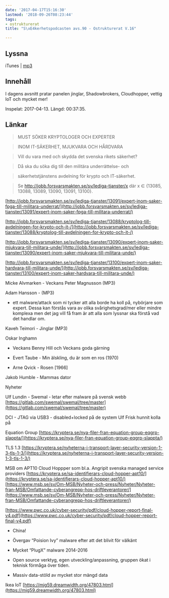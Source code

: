 ```yaml
---
date: '2017-04-17T15:16:30'
lastmod: '2018-09-26T08:23:44'
tags:
- ostrukturerat
title: "S\xE4kerhetspodcasten avs.90 - Ostrukturerat V.16"

---
```

## Lyssna

iTunes \| [mp3](http://traffic.libsyn.com/sakerhetspodcasten/Sakerhetspodcasten_2017-04-13_Ostrukt.mp3)

## Innehåll

I dagens avsnitt pratar panelen jinglar, Shadowbrokers, Cloudhopper, vettig IoT och mycket mer!

Inspelat: 2017-04-13. Längd: 00:37:35.

## Länkar

> MUST SÖKER KRYPTOLOGER OCH EXPERTER


> INOM IT-SÄKERHET, MJUKVARA OCH HÅRDVARA




> Vill du vara med och skydda det svenska rikets säkerhet?


> Då ska du söka dig till den militära underrättelse- och


> säkerhetstjänstens avdelning för krypto och IT-säkerhet.




> Se http://jobb.forsvarsmakten.se/sv/lediga-tjanster/x där x ∈ {13085, 13088, 13089,
13090, 13091, 13100}.




[http://jobb.forsvarsmakten.se/sv/lediga-tjanster/13091/expert-inom-saker-fpga-till-militara-underrat/](http://jobb.forsvarsmakten.se/sv/lediga-tjanster/13091/expert-inom-saker-fpga-till-militara-underrat/)

[http://jobb.forsvarsmakten.se/sv/lediga-tjanster/13088/kryptolog-till-avdelningen-for-krypto-och-it-/](http://jobb.forsvarsmakten.se/sv/lediga-tjanster/13088/kryptolog-till-avdelningen-for-krypto-och-it-/)

[http://jobb.forsvarsmakten.se/sv/lediga-tjanster/13090/expert-inom-saker-mjukvara-till-militara-unde/](http://jobb.forsvarsmakten.se/sv/lediga-tjanster/13090/expert-inom-saker-mjukvara-till-militara-unde/)

[http://jobb.forsvarsmakten.se/sv/lediga-tjanster/13100/expert-inom-saker-hardvara-till-militara-unde/](http://jobb.forsvarsmakten.se/sv/lediga-tjanster/13100/expert-inom-saker-hardvara-till-militara-unde/)



Micke Alvmarken - Veckans Peter Magnusson (MP3)



Adam Hansson - (MP3)

* ett malware/attack som ni tycker att alla borde ha koll på, nybörjare som expert.
Dessa kan förstås vara av olika svårighetsgrad/mer eller mindre komplexa men det
jag vill få fram är att alla som lyssnar ska förstå vad det handlar om.





Kaveh Teimori - Jinglar (MP3)



Oskar Inghamn

* Veckans Benny Hill och Veckans goda gärning

* Evert Taube - Min älskling, du är som en ros (1970)

* Arne Qvick - Rosen [1966]





Jakob Humble - Mammas dator



Nyheter

Ulf Lundin - Swemal - letar efter malware på svensk webb  [https://gitlab.com/swemal/swemal/tree/master](https://gitlab.com/swemal/swemal/tree/master)



DCI - JTAG via USB3 - disabled+locked på de system Ulf Frisk hunnit kolla på



Equation Group [https://kryptera.se/nya-filer-fran-equation-group-eqgrp-slappta/](https://kryptera.se/nya-filer-fran-equation-group-eqgrp-slappta/)



TLS 1.3 [https://kryptera.se/nyheterna-i-transport-layer-security-version-1-3-tls-1-3/](https://kryptera.se/nyheterna-i-transport-layer-security-version-1-3-tls-1-3/)



MSB om APT10 Cloud Hoppper som bl.a. Angripit svenska managed service providers [https://kryptera.se/sa-identifierars-cloud-hopper-apt10/](https://kryptera.se/sa-identifierars-cloud-hopper-apt10/)  [https://www.msb.se/sv/Om-MSB/Nyheter-och-press/Nyheter/Nyheter-fran-MSB/Omfattande-cyberangrepp-hos-driftleverantorer/](https://www.msb.se/sv/Om-MSB/Nyheter-och-press/Nyheter/Nyheter-fran-MSB/Omfattande-cyberangrepp-hos-driftleverantorer/)

[https://www.pwc.co.uk/cyber-security/pdf/cloud-hopper-report-final-v4.pdf](https://www.pwc.co.uk/cyber-security/pdf/cloud-hopper-report-final-v4.pdf)

* China!

* Övergav “Poision Ivy” malware efter att det blivit för välkänt

* Mycket “PlugX” malware 2014-2016

* Open source verktyg, egen utveckling/anpassning, gruppen ökat i teknisk förmåga över tiden.

* Massiv data-stöld av mycket stor mängd data





Ikea IoT [https://mjg59.dreamwidth.org/47803.html](https://mjg59.dreamwidth.org/47803.html)



